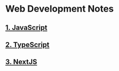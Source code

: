 # Web Development Notes 

## [1. JavaScript](js/README.md)

## [2. TypeScript](ts/README.md)

## [3. NextJS](nextjs/README.md)
